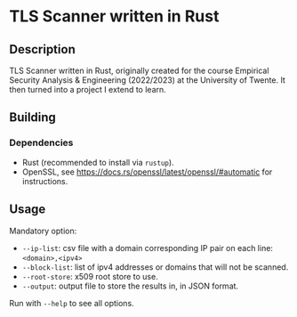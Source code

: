 # TLS Scanner written in Rust

## Description
TLS Scanner written in Rust, originally created for the course Empirical Security Analysis & Engineering (2022/2023)
at the University of Twente. It then turned into a project I extend to learn.

## Building
### Dependencies

* Rust (recommended to install via `rustup`).
* OpenSSL, see https://docs.rs/openssl/latest/openssl/#automatic for instructions.

## Usage
 Mandatory option:
 * `--ip-list`: csv file with a domain corresponding IP pair on each line: `<domain>,<ipv4>`
 * `--block-list`: list of ipv4 addresses or domains that will not be scanned.
 * `--root-store`: x509 root store to use.
 * `--output`: output file to store the results in, in JSON format.

 Run with `--help` to see all options.
